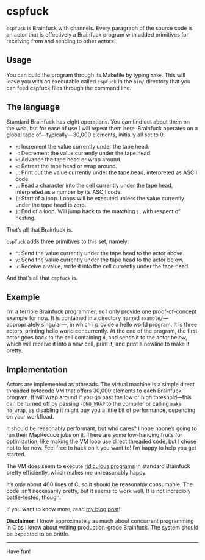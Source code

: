 # cspfuck

`cspfuck` is Brainfuck with channels. Every paragraph of the source code is an
actor that is effectively a Brainfuck program with added primitives for
receiving from and sending to other actors.

## Usage

You can build the program through its Makefile by typing `make`. This will leave
you with an executable called `cspfuck` in the `bin/` directory that you can
feed cspfuck files through the command line.

## The language

Standard Brainfuck has eight operations. You can find out about them on the web,
but for ease of use I will repeat them here. Brainfuck operates on a global
tape of—typically—30,000 elements, initially all set to 0.

- `+`: Increment the value currently under the tape head.
- `-`: Decrement the value currently under the tape head.
- `>`: Advance the tape head or wrap around.
- `<`: Retreat the tape head or wrap around.
- `.`: Print out the value currently under the tape head, interpreted as
       ASCII code.
- `,`: Read a character into the cell currently under the tape head,
       interpreted as a number by its ASCII code.
- `[`: Start of a loop. Loops will be executed unless the value currently under
       the tape head is zero.
- `]`: End of a loop. Will jump back to the matching `[`, with respect of
       nesting.

That’s all that Brainfuck is.

`cspfuck` adds three primitives to this set, namely:

- `^`: Send the value currently under the tape head to the actor above.
- `v`: Send the value currently under the tape head to the actor below.
- `u`: Receive a value, write it into the cell currently under the tape head.

And that’s all that `cspfuck` is.

## Example

I’m a terrible Brainfuck programmer, so I only provide one proof-of-concept
example for now. It is contained in a directory named
`example/`—appropriately singular—, in which I provide a hello world program.
It is three actors, printing hello world concurrently. At the end of the
program, the first actor goes back to the cell containing `d`, and sends it
to the actor below, which will receive it into a new cell, print it, and print
a newline to make it pretty.

## Implementation

Actors are implemented as pthreads. The virtual machine is a simple direct
threaded bytecode VM that offers 30,000 elements to each Brainfuck program. It
will wrap around if you go past the low or high threshold—this can be turned
off by passing `-DNO_WRAP` to the compiler or calling `make no_wrap`, as
disabling it might buy you a little bit of performance, depending on your
workfload.

It should be reasonably performant, but who cares? I hope noone’s going to run
their MapReduce jobs on it. There are some low-hanging fruits for optimization,
like making the VM loop use direct threaded code, but I chose not to for now.
Feel free to hack on it you want to! I’m happy to help you get started.

The VM does seem to execute [ridiculous programs](http://www.clifford.at/bfcpu/hanoi.html)
in standard Brainfuck pretty efficiently, which makes me unreasonably happy.

It’s only about 400 lines of C, so it should be reasonably consumable. The
code isn’t necessarily pretty, but it seems to work well. It is not incredibly
battle-tested, though.

If you want to know more, read [my blog post](http://blog.veitheller.de/Brainfuck_and_Actors.html)!

**Disclaimer**: I know approximately as much about concurrent programming in C
as I know about writing production-grade Brainfuck. The system should be
expected to be brittle.

<hr/>

Have fun!
